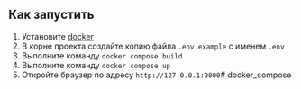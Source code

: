 ## Как запустить  
1. Установите [docker](https://docs.docker.com/engine/install/)
2. В корне проекта создайте копию файла `.env.example` с именем `.env`
3. Выполните команду `docker compose build`
4. Выполните команду `docker compose up`
5. Откройте браузер по адресу `http://127.0.0.1:9000`#   d o c k e r _ c o m p o s e  
 